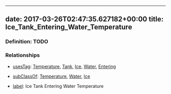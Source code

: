 
---
date: 2017-03-26T02:47:35.627182+00:00
title: Ice_Tank_Entering_Water_Temperature
---
### Definition: TODO

### Relationships

* [usesTag](https://brickschema.org/schema/1.0/BrickFrame#usesTag): [Temperature](https://brickschema.org/schema/1.0/BrickTag#Temperature), [Tank](https://brickschema.org/schema/1.0/BrickTag#Tank), [Ice](https://brickschema.org/schema/1.0/BrickTag#Ice), [Water](https://brickschema.org/schema/1.0/BrickTag#Water), [Entering](https://brickschema.org/schema/1.0/BrickTag#Entering)

* [subClassOf](http://www.w3.org/2000/01/rdf-schema#subClassOf): [Temperature](https://brickschema.org/schema/1.0/Brick#Temperature), [Water](https://brickschema.org/schema/1.0/Brick#Water), [Ice](https://brickschema.org/schema/1.0/Brick#Ice)

* [label](http://www.w3.org/2000/01/rdf-schema#label): Ice Tank Entering Water Temperature
